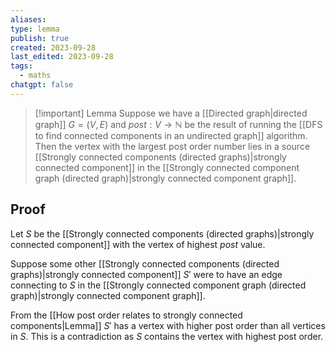```yaml
---
aliases: 
type: lemma
publish: true
created: 2023-09-28
last_edited: 2023-09-28
tags:
  - maths
chatgpt: false
---
```

> [!important] Lemma
> Suppose we have a [[Directed graph|directed graph]] $G = (V,E)$ and $post: V \rightarrow \mathbb{N}$ be the result of running the [[DFS to find connected components in an undirected graph]] algorithm. Then the vertex with the largest post order number lies in a source [[Strongly connected components (directed graphs)|strongly connected component]] in the [[Strongly connected component graph (directed graph)|strongly connected component graph]].

## Proof

Let $S$ be the [[Strongly connected components (directed graphs)|strongly connected component]] with the vertex of highest $post$ value. 

Suppose some other [[Strongly connected components (directed graphs)|strongly connected component]] $S'$ were to have an edge connecting to $S$ in the [[Strongly connected component graph (directed graph)|strongly connected component graph]].

From the [[How post order relates to strongly connected components|Lemma]] $S'$ has a vertex with higher post order than all vertices in $S$. This is a contradiction as $S$ contains the vertex with highest post order.


